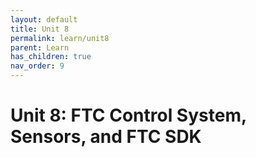 ```yaml
---
layout: default
title: Unit 8
permalink: learn/unit8
parent: Learn
has_children: true
nav_order: 9
---
```


# Unit 8: FTC Control System, Sensors, and FTC SDK
